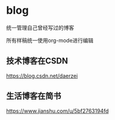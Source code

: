 # blog
统一管理自己曾经写过的博客

所有样稿统一使用org-mode进行编辑

## 技术博客在CSDN
https://blog.csdn.net/daerzei

## 生活博客在简书
https://www.jianshu.com/u/5bf2763194fd
